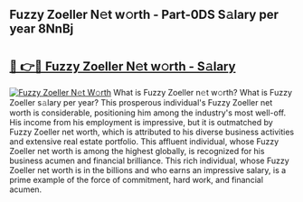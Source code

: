 ## Fuzzy Zoeller N𝚎t w𝚘rth - Part-0DS S𝚊lary per year 8NnBj

# <h2><a href="http://gc3cl9y.nevu.top/?p=Fuzzy+Zoeller">🔗 👉🔴 Fuzzy Zoeller N𝚎t w𝚘rth - S𝚊lary</a></h2>

[![Fuzzy Zoeller N𝚎t W𝚘rth](https://i.imgur.com/Oavwk0R.jpeg)](http://gc3cl9y.nevu.top/?p=Fuzzy+Zoeller)
What is Fuzzy Zoeller n𝚎t w𝚘rth? What is Fuzzy Zoeller s𝚊lary per year?
This prosperous individual's Fuzzy Zoeller net worth is considerable, positioning him among the industry's most well-off. His income from his employment is impressive, but it is outmatched by Fuzzy Zoeller net worth, which is attributed to his diverse business activities and extensive real estate portfolio. This affluent individual, whose Fuzzy Zoeller net worth is among the highest globally, is recognized for his business acumen and financial brilliance. This rich individual, whose Fuzzy Zoeller net worth is in the billions and who earns an impressive salary, is a prime example of the force of commitment, hard work, and financial acumen.
